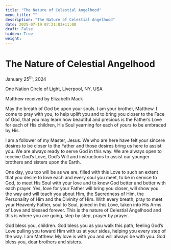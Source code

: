 ```yaml
---
title: "The Nature of Celestial Angelhood"
menu_title: ""
description: "The Nature of Celestial Angelhood"
date: 2025-07-19 07:21:03+11:00
draft: False
hidden: True
weight:
---
```

# The Nature of Celestial Angelhood

January 25<sup>th</sup>, 2024

One Nation Circle of Light, Liverpool, NY, USA

Matthew received by Elizabeth Mack

May the breath of God be upon your souls. I am your brother, Matthew. I come to pray with you, to help uplift you and to bring you closer to the Face of God, that you may learn how beautiful and precious is the Father’s Love for each of His children, His Soul yearning for each of yours to be embraced by His.

I am a follower of my Master, Jesus. We who are here have felt your sincere desires to be closer to the Father and those desires bring us here to assist you. We are always ready to serve God in this way. We are always open to receive God’s Love, God’s Will and instructions to assist our younger brothers and sisters upon the Earth.

One day, you too will be as we are, filled with this Love to such an extent that you desire to love each and every soul you meet, to be in service to God, to meet His Soul with your love and to know God better and better with each prayer. Yes, love for your Father will bring you closer, will show you the way and will teach you about Him, the Sacredness of Him, the Personality of Him and the Divinity of Him. With every breath, pray to meet your Heavenly Father, soul to Soul, joined in this Love, taken into His Arms of Love and blessed forever. This is the nature of Celestial Angelhood and this is where you are going, step by step, prayer by prayer.

God bless you, children. God bless you as you walk this path, feeling God’s Love pulling you toward Him with us at your sides, helping you every step of the way. I am Matthew. My love is with you and will always be with you. God bless you, dear brothers and sisters.
